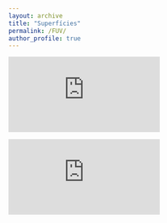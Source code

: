 ```yaml
---
layout: archive
title: "Superfícies"
permalink: /FUV/
author_profile: true
---
```


![Superfície de revolução - laterais de tronco de cone](https://rogeriotc.github.io/files/surf_rev.html)

![Superfície de revolução - Seno](https://rogeriotc.github.io/files/revsin.html)
